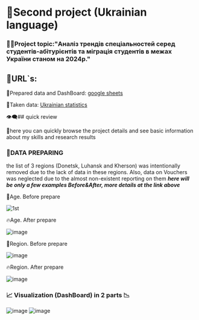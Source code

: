 # :green_book:Second project (Ukrainian language) 
### 👨‍🎓Project topic:"Аналіз трендів спеціальностей серед студентів-абітурієнтів та міграція студентів в межах України станом на 2024р."
## 📜URL`s:
:link:Prepared data and DashBoard: [google sheets](https://docs.google.com/spreadsheets/d/1R2hXVKAsfAQKLahKRRTUSxw-RTHESKqZBS0ItFWnuKM/edit?usp=sharing)

:link:Taken data: [Ukrainian statistics](https://www.ukrstat.gov.ua/)

👁️‍🗨️## quick review

📎here you can quickly browse the project details and see basic information about my skills and research results
### :seedling:DATA PREPARING
the list of 3 regions (Donetsk, Luhansk and Kherson) was intentionally removed due to the lack of data in these regions.
Also, data on Vouchers was neglected due to the almost non-existent reporting on them
***here will be only a few examples Before&After, more details at the link above***

:shit:Age. Before prepare

![1st](https://github.com/user-attachments/assets/8f7cbf7a-8108-4844-af79-95974896427b)

:fire:Age. After prepare

![image](https://github.com/user-attachments/assets/5673a216-4b37-4a8e-9c39-11b72466738d)

:shit:Region. Before prepare

![image](https://github.com/user-attachments/assets/288d24f2-3c2c-4b56-a920-ea8a3afa4b37)

:fire:Region. After prepare

![image](https://github.com/user-attachments/assets/f935c6a5-7562-4555-ad10-935156f30392)

### 📈 Visualization (DashBoard) in 2 parts 📉
![image](https://github.com/user-attachments/assets/ddebe5d2-5192-4fe5-a53b-8b31fae06ae0)
![image](https://github.com/user-attachments/assets/387964e3-33de-4440-ab31-0c9183440c0c)

